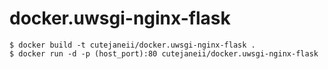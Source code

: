 # docker.uwsgi-nginx-flask

<pre><code>$ docker build -t cutejaneii/docker.uwsgi-nginx-flask .
$ docker run -d -p (host_port):80 cutejaneii/docker.uwsgi-nginx-flask
</code></pre>


